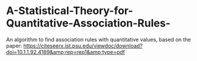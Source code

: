 # A-Statistical-Theory-for-Quantitative-Association-Rules-
An algorithm to find association rules with quantitative values, based on the paper: https://citeseerx.ist.psu.edu/viewdoc/download?doi=10.1.1.92.4189&amp;rep=rep1&amp;type=pdf
